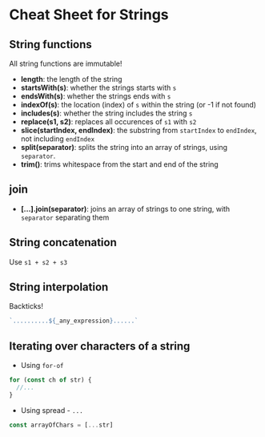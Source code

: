 # Cheat Sheet for Strings

## String functions

All string functions are immutable!

* **length**: the length of the string
* **startsWith(s)**: whether the strings starts with `s`
* **endsWith(s)**: whether the strings ends with `s`
* **indexOf(s)**: the location (index) of `s` within the string (or -1 if not found)
* **includes(s)**: whether the string includes the string `s`
* **replace(s1, s2)**: replaces all occurences of `s1` with `s2`
* **slice(startIndex, endIndex)**: the substring from `startIndex` to `endIndex`,
  not including `endIndex`
* **split(separator)**: splits the string into an array of strings, using `separator`.
* **trim()**: trims whitespace from the start and end of the string

## join

* **[...].join(separator)**: joins an array of strings to one string, with `separator` separating them

## String concatenation

Use `s1 + s2 + s3`

## String interpolation

Backticks!

```js
`..........${_any_expression}......`
```

## Iterating over characters of a string

* Using `for-of`

```js
for (const ch of str) {
  //...
}
```

* Using spread - `...`

```js
const arrayOfChars = [...str]
```
